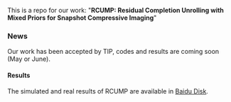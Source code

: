 This is a repo for our work: "**RCUMP: Residual Completion Unrolling with Mixed Priors for Snapshot Compressive Imaging**"

### News
Our work has been accepted by TIP, codes and results are coming soon (May or June).

#### Results
The simulated and real results of RCUMP are available in [Baidu Disk](https://pan.baidu.com/s/18FBrgicFiXT1wOYr2ZZ7OQ?pwd=rcum).
